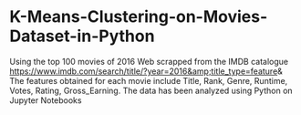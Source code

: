 # K-Means-Clustering-on-Movies-Dataset-in-Python
Using the top 100 movies of 2016 Web scrapped from the IMDB catalogue https://www.imdb.com/search/title/?year=2016&amp;title_type=feature&amp;
The features obtained for each movie include Title, Rank, Genre, Runtime, Votes, Rating, Gross_Earning. The data has been analyzed using Python on Jupyter Notebooks
